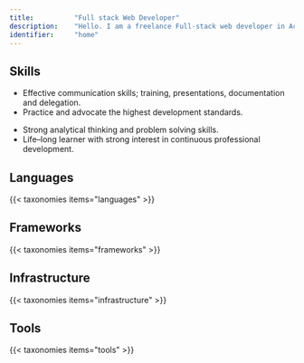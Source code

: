 ```yaml
---
title: 			"Full stack Web Developer"
description: 	"Hello. I am a freelance Full-stack web developer in Accra, Ghana. This is my online portfolio which details my skills, school work, experience and some of the projects I have worked on."
identifier:		"home"
---
```


## Skills
<!--- Development of mobile applications, both cross platform and native.-->
- Effective communication skills; training, presentations, documentation and delegation.
- Practice and advocate the highest development standards.
<!--- In–depth understanding of technologies across multiple domains.-->
- Strong analytical thinking and problem solving skills.
- Life–long learner with strong interest in continuous professional development.

## Languages
{{< taxonomies items="languages" >}}

## Frameworks
{{< taxonomies items="frameworks" >}}

## Infrastructure
{{< taxonomies items="infrastructure" >}}

## Tools
{{< taxonomies items="tools" >}}